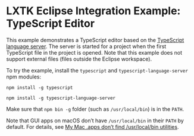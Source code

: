 LXTK Eclipse Integration Example: TypeScript Editor
===================================================

This example demonstrates a TypeScript editor based on the [TypeScript language server][1].
The server is started for a project when the first TypeScript file in the project
is opened. Note that this example does not support external files (files outside
the Eclipse workspace).

To try the example, install the `typescript` and `typescript-language-server`
npm modules:

`npm install -g typescript`

`npm install -g typescript-language-server`

Make sure that `npm bin -g` folder (such as `/usr/local/bin`) is in the `PATH`.

Note that GUI apps on macOS don’t have `/usr/local/bin` in their `PATH` by default.
For details, see [My Mac .apps don’t find /usr/local/bin utilities][2].

[1]: https://github.com/theia-ide/typescript-language-server
[2]: https://docs.brew.sh/FAQ#my-mac-apps-dont-find-usrlocalbin-utilities
